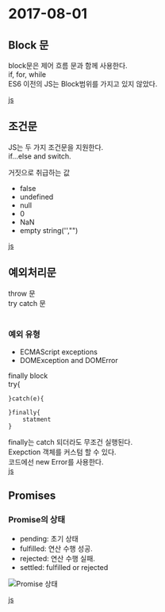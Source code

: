 # 2017-08-01

## Block 문

block문은 제어 흐름 문과 함께 사용한다.<br>
if, for, while<br>
ES6 이전의 JS는 Block범위를 가지고 있지 않았다.

[js](block.js)

## 조건문

JS는 두 가지 조건문을 지원한다.<br>
if...else and switch.<br>

거짓으로 취급하는 값
<ul>
    <li>false</li>
    <li>undefined</li>
    <li>null</li>
    <li>0</li>
    <li>NaN</li>
    <li>empty string('',"")</li>
</ul>

[js](if.js)

## 예외처리문

throw 문<br>
try catch 문<br><br>
### 예외 유형

<ul>
    <li>ECMAScript exceptions</li>
    <li>DOMException and DOMError</li>
</ul>

finally block<br>
    try{

    }catch(e){

    }finally{
        statment
    }
finally는 catch 되더라도 무조건 실행된다.<br>
Exepction 객체를 커스텀 할 수 있다.<br>
코드에선 new Error를 사용한다.<br>
[js](exception.js)

## Promises

### Promise의 상태

<ul>
    <li>pending: 초기 상태</li>
    <li>fulfilled: 연산 수행 성공.</li>
    <li>rejected: 연산 수행 실패.</li>
    <li>settled: fulfilled or rejected</li>
</ul>

![Promise 상태](https://mdn.mozillademos.org/files/8633/promises.png)

[js](promise.js)